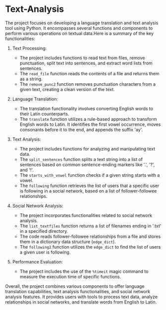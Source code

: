 # Text-Analysis
The project focuses on developing a language translation and text analysis tool using Python. It encompasses several functions and components to perform various operations on textual data.Here is a summary of the key functionalities:

1. Text Processing:
   - The project includes functions to read text from files, remove punctuation, split text into sentences, and extract word lists from sentences.
   - The `read_file` function reads the contents of a file and returns them as a string.
   - The `remove_punc2` function removes punctuation characters from a given text, creating a clean version of the text.

2. Language Translation:
   - The translation functionality involves converting English words to their Latin counterparts.
   - The `translate` function utilizes a rule-based approach to transform English words to Latin. It identifies the first vowel occurrence, moves consonants before it to the end, and appends the suffix 'ay'.

3. Text Analysis:
   - The project includes functions for analyzing and manipulating text data.
   - The `split_sentences` function splits a text string into a list of sentences based on common sentence-ending markers like '.', '?', and '!'.
   - The `starts_with_vowel` function checks if a given string starts with a vowel.
   - The `following` function retrieves the list of users that a specific user is following in a social network, based on a list of follower-followee relationships.

4. Social Network Analysis:
   - The project incorporates functionalities related to social network analysis.
   - The `list_textfiles` function returns a list of filenames ending in '.txt' in a specified directory.
   - The code reads follower-followee relationships from a file and stores them in a dictionary data structure (`edge_dict`).
   - The `following2` function utilizes the `edge_dict` to find the list of users a given user is following.

5. Performance Evaluation:
   - The project includes the use of the `%timeit` magic command to measure the execution time of specific functions.

Overall, the project combines various components to offer language translation capabilities, text analysis functionalities, and social network analysis features. It provides users with tools to process text data, analyze relationships in social networks, and translate words from English to Latin.
